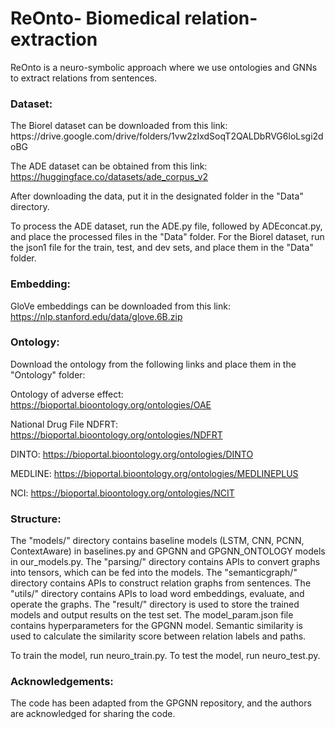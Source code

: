 # ReOnto- Biomedical relation-extraction
ReOnto is a neuro-symbolic approach where we use ontologies and GNNs to extract relations from sentences.

<h3>Dataset:</h3>
The Biorel dataset can be downloaded from this link: https://drive.google.com/drive/folders/1vw2zIxdSoqT2QALDbRVG6loLsgi2doBG


The ADE dataset can be obtained from this link: https://huggingface.co/datasets/ade_corpus_v2

After downloading the data, put it in the designated folder in the "Data" directory.

To process the ADE dataset, run the ADE.py file, followed by ADEconcat.py, and place the processed files in the "Data" folder.
For the Biorel dataset, run the json1 file for the train, test, and dev sets, and place them in the "Data" folder.

<h3>Embedding:</h3>

GloVe embeddings can be downloaded from this link: https://nlp.stanford.edu/data/glove.6B.zip
<h3>Ontology:</h3>
Download the ontology from the following links and place them in the "Ontology" folder:

Ontology of adverse effect: https://bioportal.bioontology.org/ontologies/OAE

National Drug File NDFRT: https://bioportal.bioontology.org/ontologies/NDFRT

DINTO: https://bioportal.bioontology.org/ontologies/DINTO

MEDLINE: https://bioportal.bioontology.org/ontologies/MEDLINEPLUS

NCI: https://bioportal.bioontology.org/ontologies/NCIT

<h3>Structure:</h3>
The "models/" directory contains baseline models (LSTM, CNN, PCNN, ContextAware) in baselines.py and GPGNN and GPGNN_ONTOLOGY models in our_models.py.
The "parsing/" directory contains APIs to convert graphs into tensors, which can be fed into the models.
The "semanticgraph/" directory contains APIs to construct relation graphs from sentences.
The "utils/" directory contains APIs to load word embeddings, evaluate, and operate the graphs.
The "result/" directory is used to store the trained models and output results on the test set.
The model_param.json file contains hyperparameters for the GPGNN model.
Semantic similarity is used to calculate the similarity score between relation labels and paths.

To train the model, run neuro_train.py.
To test the model, run neuro_test.py.

<h3>Acknowledgements:</h3>
The code has been adapted from the GPGNN repository, and the authors are acknowledged for sharing the code.
